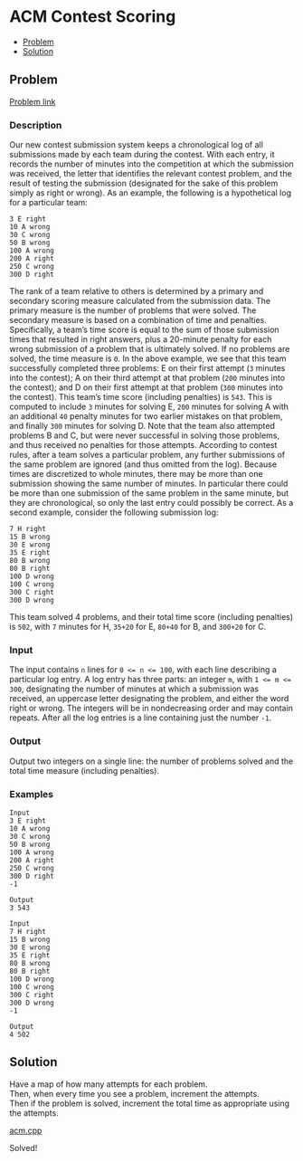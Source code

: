 # ACM Contest Scoring
- [Problem](#problem)
- [Solution](#acm.cpp)

## Problem
[Problem link](https://open.kattis.com/problems/acm)

### Description

Our new contest submission system keeps a chronological log of all submissions made by each team during the contest. With each entry, it records the number of minutes into the competition at which the submission was received, the letter that identifies the relevant contest problem, and the result of testing the submission (designated for the sake of this problem simply as right or wrong). As an example, the following is a hypothetical log for a particular team: 
```
3 E right
10 A wrong
30 C wrong
50 B wrong
100 A wrong
200 A right
250 C wrong
300 D right 
```
The rank of a team relative to others is determined by a primary and secondary scoring measure calculated from the submission data. The primary measure is the number of problems that were solved. The secondary measure is based on a combination of time and penalties. Specifically, a team’s time score is equal to the sum of those submission times that resulted in right answers, plus a 20-minute penalty for each wrong submission of a problem that is ultimately solved. If no problems are solved, the time measure is `0`.
In the above example, we see that this team successfully completed three problems: E on their first attempt (`3` minutes into the contest); A on their third attempt at that problem (`200` minutes into the contest); and D on their first attempt at that problem (`300` minutes into the contest). This team’s time score (including penalties) is `543`. This is computed to include `3` minutes for solving E, `200` minutes for solving A with an additional `40` penalty minutes for two earlier mistakes on that problem, and finally `300` minutes for solving D. Note that the team also attempted problems B and C, but were never successful in solving those problems, and thus received no penalties for those attempts.
According to contest rules, after a team solves a particular problem, any further submissions of the same problem are ignored (and thus omitted from the log). Because times are discretized to whole minutes, there may be more than one submission showing the same number of minutes. In particular there could be more than one submission of the same problem in the same minute, but they are chronological, so only the last entry could possibly be correct. As a second example, consider the following submission log: 
```
7 H right
15 B wrong
30 E wrong
35 E right
80 B wrong
80 B right
100 D wrong
100 C wrong
300 C right
300 D wrong 
```
This team solved 4 problems, and their total time score (including penalties) is `502`, with `7` minutes for H, `35+20` for E, `80+40` for B, and `300+20` for C.

### Input
The input contains `n` lines for `0 <= n <= 100`, with each line describing a particular log entry. A log entry has three parts: an integer `m`, with `1 <= m <= 300`, designating the number of minutes at which a submission was received, an uppercase letter designating the problem, and either the word right or wrong. The integers will be in nondecreasing order and may contain repeats. After all the log entries is a line containing just the number `-1`.

### Output
Output two integers on a single line: the number of problems solved and the total time measure (including penalties). 

### Examples
```
Input
3 E right
10 A wrong
30 C wrong
50 B wrong
100 A wrong
200 A right
250 C wrong
300 D right
-1

Output
3 543
```
```
Input
7 H right
15 B wrong
30 E wrong
35 E right
80 B wrong
80 B right
100 D wrong
100 C wrong
300 C right
300 D wrong
-1

Output
4 502
```


## Solution
Have a map of how many attempts for each problem.  
Then, when every time you see a problem, increment the attempts.  
Then if the problem is solved, increment the total time as appropriate using the attempts.  

[acm.cpp](./acm.cpp)

Solved!
